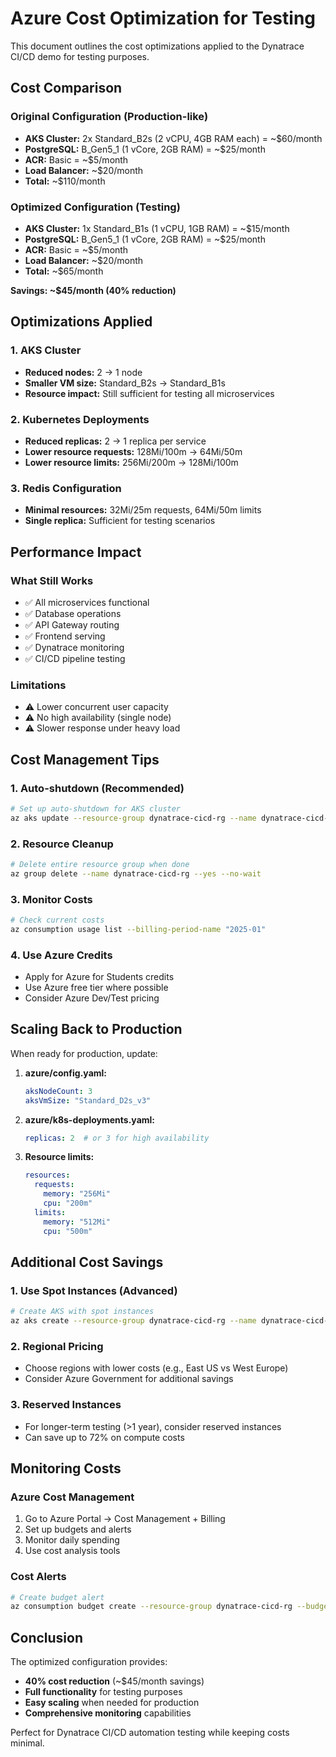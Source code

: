 # Azure Cost Optimization for Testing

This document outlines the cost optimizations applied to the Dynatrace CI/CD demo for testing purposes.

## Cost Comparison

### Original Configuration (Production-like)
- **AKS Cluster:** 2x Standard_B2s (2 vCPU, 4GB RAM each) = ~$60/month
- **PostgreSQL:** B_Gen5_1 (1 vCore, 2GB RAM) = ~$25/month
- **ACR:** Basic = ~$5/month
- **Load Balancer:** ~$20/month
- **Total:** ~$110/month

### Optimized Configuration (Testing)
- **AKS Cluster:** 1x Standard_B1s (1 vCPU, 1GB RAM) = ~$15/month
- **PostgreSQL:** B_Gen5_1 (1 vCore, 2GB RAM) = ~$25/month
- **ACR:** Basic = ~$5/month
- **Load Balancer:** ~$20/month
- **Total:** ~$65/month

**Savings: ~$45/month (40% reduction)**

## Optimizations Applied

### 1. AKS Cluster
- **Reduced nodes:** 2 → 1 node
- **Smaller VM size:** Standard_B2s → Standard_B1s
- **Resource impact:** Still sufficient for testing all microservices

### 2. Kubernetes Deployments
- **Reduced replicas:** 2 → 1 replica per service
- **Lower resource requests:** 128Mi/100m → 64Mi/50m
- **Lower resource limits:** 256Mi/200m → 128Mi/100m

### 3. Redis Configuration
- **Minimal resources:** 32Mi/25m requests, 64Mi/50m limits
- **Single replica:** Sufficient for testing scenarios

## Performance Impact

### What Still Works
- ✅ All microservices functional
- ✅ Database operations
- ✅ API Gateway routing
- ✅ Frontend serving
- ✅ Dynatrace monitoring
- ✅ CI/CD pipeline testing

### Limitations
- ⚠️ Lower concurrent user capacity
- ⚠️ No high availability (single node)
- ⚠️ Slower response under heavy load

## Cost Management Tips

### 1. Auto-shutdown (Recommended)
```bash
# Set up auto-shutdown for AKS cluster
az aks update --resource-group dynatrace-cicd-rg --name dynatrace-cicd-aks --auto-shutdown
```

### 2. Resource Cleanup
```bash
# Delete entire resource group when done
az group delete --name dynatrace-cicd-rg --yes --no-wait
```

### 3. Monitor Costs
```bash
# Check current costs
az consumption usage list --billing-period-name "2025-01"
```

### 4. Use Azure Credits
- Apply for Azure for Students credits
- Use Azure free tier where possible
- Consider Azure Dev/Test pricing

## Scaling Back to Production

When ready for production, update:

1. **azure/config.yaml:**
   ```yaml
   aksNodeCount: 3
   aksVmSize: "Standard_D2s_v3"
   ```

2. **azure/k8s-deployments.yaml:**
   ```yaml
   replicas: 2  # or 3 for high availability
   ```

3. **Resource limits:**
   ```yaml
   resources:
     requests:
       memory: "256Mi"
       cpu: "200m"
     limits:
       memory: "512Mi"
       cpu: "500m"
   ```

## Additional Cost Savings

### 1. Use Spot Instances (Advanced)
```bash
# Create AKS with spot instances
az aks create --resource-group dynatrace-cicd-rg --name dynatrace-cicd-aks --node-count 1 --node-vm-size Standard_B1s --priority Spot --eviction-policy Delete
```

### 2. Regional Pricing
- Choose regions with lower costs (e.g., East US vs West Europe)
- Consider Azure Government for additional savings

### 3. Reserved Instances
- For longer-term testing (>1 year), consider reserved instances
- Can save up to 72% on compute costs

## Monitoring Costs

### Azure Cost Management
1. Go to Azure Portal → Cost Management + Billing
2. Set up budgets and alerts
3. Monitor daily spending
4. Use cost analysis tools

### Cost Alerts
```bash
# Create budget alert
az consumption budget create --resource-group dynatrace-cicd-rg --budget-name "dynatrace-cicd-budget" --amount 100 --category "Cost" --time-grain "Monthly"
```

## Conclusion

The optimized configuration provides:
- **40% cost reduction** (~$45/month savings)
- **Full functionality** for testing purposes
- **Easy scaling** when needed for production
- **Comprehensive monitoring** capabilities

Perfect for Dynatrace CI/CD automation testing while keeping costs minimal.
